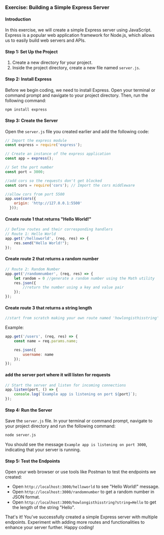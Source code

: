 ### Exercise: Building a Simple Express Server

#### Introduction
In this exercise, we will create a simple Express server using JavaScript. Express is a popular web application framework for Node.js, which allows us to easily build web servers and APIs.
 
#### Step 1: Set Up the Project
1. Create a new directory for your project.
2. Inside the project directory, create a new file named `server.js`.

#### Step 2: Install Express
Before we begin coding, we need to install Express. Open your terminal or command prompt and navigate to your project directory. Then, run the following command:
```bash
npm install express
```
 
#### Step 3: Create the Server
Open the `server.js` file you created earlier and add the following code:

```javascript
// Import the express module
const express = require('express');

// Create an instance of the express application
const app = express();

// Set the port number
const port = 3000;

//add cors so the requests don't get blocked
const cors = require('cors'); // Import the cors middleware

//allow cors from port 5500
app.use(cors({
    origin: 'http://127.0.0.1:5500'
  }));
```

#### Create route 1 that returns "Hello World!"
```javascript
// Define routes and their corresponding handlers
// Route 1: Hello World
app.get('/helloworld', (req, res) => {
    res.send("Hello World!");
});
```

#### Create route 2 that returns a random number
```javascript
// Route 2: Random Number
app.get('/randomnumber', (req, res) => {
    let random = 0 //generate a random number using the Math utility
    res.json({
        //return the number using a key and value pair
    });
});
```

#### Create route 3 that returns a string length
```javascript
//start from scratch making your own route named 'howlongisthisstring' that takes a parameter in the request.
```
Example:
```javascript
app.get('/users', (req, res) => {
    const name = req.params.name;

    res.json({
        username: name
    });
});
```
#### add the server port where it will listen for requests
```javascript
// Start the server and listen for incoming connections
app.listen(port, () => {
    console.log(`Example app is listening on port ${port}`);
});
```

#### Step 4: Run the Server
Save the `server.js` file. In your terminal or command prompt, navigate to your project directory and run the following command:
```bash
node server.js
```
You should see the message `Example app is listening on port 3000`, indicating that your server is running.

#### Step 5: Test the Endpoints
Open your web browser or use tools like Postman to test the endpoints we created:
- Open `http://localhost:3000/helloworld` to see "Hello World!" message.
- Open `http://localhost:3000/randomnumber` to get a random number in JSON format.
- Open `http://localhost:3000/howlongisthisstring?string=Hello` to get the length of the string "Hello".

That's it! You've successfully created a simple Express server with multiple endpoints. Experiment with adding more routes and functionalities to enhance your server further. Happy coding!
